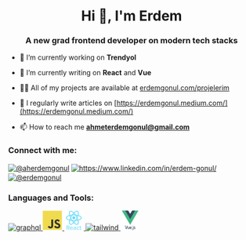 <h1 align="center">Hi 👋, I'm Erdem</h1>
<h3 align="center">A new grad frontend developer on modern tech stacks</h3>

- 🔭 I’m currently working on **Trendyol**

- 🌱 I’m currently writing on **React** and **Vue**

- 👨‍💻 All of my projects are available at [erdemgonul.com/projelerim](erdemgonul.com/projelerim)

- 📝 I regularly write articles on [https://erdemgonul.medium.com/](https://erdemgonul.medium.com/)

- 📫 How to reach me **ahmeterdemgonul@gmail.com**

<h3 align="left">Connect with me:</h3>
<p align="left">
<a href="https://twitter.com/@aherdemgonul" target="blank"><img align="center" src="https://raw.githubusercontent.com/rahuldkjain/github-profile-readme-generator/master/src/images/icons/Social/twitter.svg" alt="@aherdemgonul" height="30" width="40" /></a>
<a href="https://linkedin.com/in/https://www.linkedin.com/in/erdem-gonul/" target="blank"><img align="center" src="https://raw.githubusercontent.com/rahuldkjain/github-profile-readme-generator/master/src/images/icons/Social/linked-in-alt.svg" alt="https://www.linkedin.com/in/erdem-gonul/" height="30" width="40" /></a>
<a href="https://medium.com/@erdemgonul" target="blank"><img align="center" src="https://raw.githubusercontent.com/rahuldkjain/github-profile-readme-generator/master/src/images/icons/Social/medium.svg" alt="@erdemgonul" height="30" width="40" /></a>
</p>

<h3 align="left">Languages and Tools:</h3>
<p align="left"> <a href="https://graphql.org" target="_blank"> <img src="https://www.vectorlogo.zone/logos/graphql/graphql-icon.svg" alt="graphql" width="40" height="40"/> </a> <a href="https://developer.mozilla.org/en-US/docs/Web/JavaScript" target="_blank"> <img src="https://raw.githubusercontent.com/devicons/devicon/master/icons/javascript/javascript-original.svg" alt="javascript" width="40" height="40"/> </a> <a href="https://reactjs.org/" target="_blank"> <img src="https://raw.githubusercontent.com/devicons/devicon/master/icons/react/react-original-wordmark.svg" alt="react" width="40" height="40"/> </a> <a href="https://tailwindcss.com/" target="_blank"> <img src="https://www.vectorlogo.zone/logos/tailwindcss/tailwindcss-icon.svg" alt="tailwind" width="40" height="40"/> </a> <a href="https://vuejs.org/" target="_blank"> <img src="https://raw.githubusercontent.com/devicons/devicon/master/icons/vuejs/vuejs-original-wordmark.svg" alt="vuejs" width="40" height="40"/> </a> </p>
